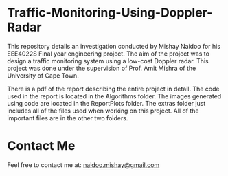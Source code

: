# Traffic-Monitoring-Using-Doppler-Radar

This repository details an investigation conducted by Mishay Naidoo for his EEE4022S Final year engineering project. The aim of the project was to design a traffic monitoring system using a low-cost Doppler radar. 
This project was done under the supervision of Prof. Amit Mishra of the University of Cape Town.

There is a pdf of the report describing the entire project in detail.
The code used in the report is located in the Algorithms folder.
The images generated using code are located in the ReportPlots folder. 
The extras folder just includes all of the files used when working on this project. All of the important files are in the other two folders.


# Contact Me

Feel free to contact me at: naidoo.mishay@gmail.com